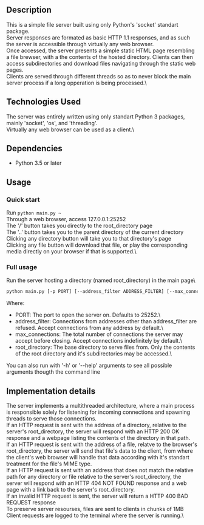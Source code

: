 ## Description
This is a simple file server built using only Python's 'socket' standart package.\
Server responses are formated as basic HTTP 1.1 responses, and as such the server is accessible through virtually any web browser.\
Once accessed, the server presents a simple static HTML page resembling a file brewser, with a the contents of the hosted directory. Clients can then access subdirectories and download files navigating through the static web pages.\
Clients are served through different threads so as to never block the main server process if a long opperation is being processed.\

## Technologies Used
The server was entirely written using only standart Python 3 packages, mainly 'socket', 'os', and 'threading'.\
Virtually any web browser can be used as a client.\

## Dependencies
- Python 3.5 or later

## Usage

### Quick start
Run ```python main.py ~```\
Through a web browser, access 127.0.0.1:25252\
The '/' button takes you directly to the root_directory page\
The '..' button takes you to the parent directory of the current directory\
Clicking any directory button will take you to that directory's page\
Clicking any file button will download that file, or play the corresponding media directly on your browser if that is supported.\

### Full usage
Run the server hosting a directory (named root_directory) in the main page\
```bash
python main.py [-p PORT] [--address_filter ADDRESS_FILTER] [--max_connections MAX_CONNECTIONS] root_directory
```
Where:
- PORT: The port to open the server on. Defaults to 25252.\
- address_filter: Connections from addresses other than address_filter are refused. Accept connections from any address by default.\
- max_connections: The total number of connections the server may accept before closing. Accept connections indefinitely by default.\
- root_directory: The base directory to serve files from. Only the contents of the root directory and it's subdirectories may be accessed.\

You can also run with '-h' or '--help' arguments to see all possible arguments thougth the command line

## Implementation details
The server implements a multithreaded architecture, where a main process is responsible solely for listening for incoming connections and spawning threads to serve those connections.\
If an HTTP request is sent with the address of a directory, relative to the server's root_directory, the server will respond with an HTTP 200 OK response and a webpage listing the contents of the directory in that path.\
If an HTTP request is sent with the address of a file, relatve to the browser's root_directory, the server will send that file's data to the client, from where the client's web browser will handle that data according with it's standart treatment for the file's MIME type.\
If an HTTP request is sent with an address that does not match the relative path for any directory or file relative to the server's root_directory, the server will respond with an HTTP 404 NOT FOUND response and a web page with a link back to the server's root_directory.\
If an invalid HTTP request is sent, the server will return a HTTP 400 BAD REQUEST response\
To preserve server resourses, files are sent to clients in chunks of 1MB\
Client requests are logged to the terminal where the server is running.\
